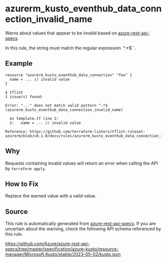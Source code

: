 <!--- This file generated by `tools/apispec-rule-gen/main.go`. DO NOT EDIT --->

# azurerm_kusto_eventhub_data_connection_invalid_name

Warns about values that appear to be invalid based on [azure-rest-api-specs](https://github.com/Azure/azure-rest-api-specs).

In this rule, the string must match the regular expression `^.*$``.

## Example

```hcl
resource "azurerm_kusto_eventhub_data_connection" "foo" {
  name = ... // invalid value
}
```

```
$ tflint
1 issue(s) found:

Error: "..." does not match valid pattern ^.*$ (azurerm_kusto_eventhub_data_connection_invalid_name)

  on template.tf line 2:
  2:   name = ... // invalid value

Reference: https://github.com/terraform-linters/tflint-ruleset-azurerm/blob/v0.1.0/docs/rules/azurerm_kusto_eventhub_data_connection_invalid_name.md

```

## Why

Requests containing invalid values will return an error when calling the API by `terraform apply`.

## How to Fix

Replace the warned value with a valid value.

## Source

This rule is automatically generated from [azure-rest-api-specs](https://github.com/Azure/azure-rest-api-specs). If you are uncertain about the warning, check the following API schema referenced by this rule.

https://github.com/Azure/azure-rest-api-specs/tree/master/specification/azure-kusto/resource-manager/Microsoft.Kusto/stable/2023-05-02/kusto.json
